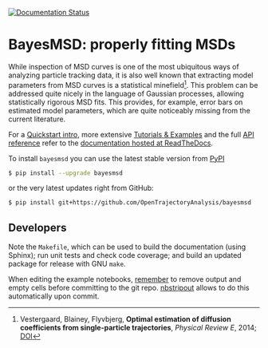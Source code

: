 [![Documentation Status](https://readthedocs.org/projects/bayesmsd/badge/?version=latest)](https://bayesmsd.readthedocs.io/en/latest/?badge=latest)

BayesMSD: properly fitting MSDs
===============================

While inspection of MSD curves is one of the most ubiquitous ways of analyzing
particle tracking data, it is also well known that extracting model parameters
from MSD curves is a statistical minefield[^1]. This problem can be addressed
quite nicely in the language of Gaussian processes, allowing statistically
rigorous MSD fits. This provides, for example, error bars on estimated model
parameters, which are quite noticeably missing from the current literature.

For a [Quickstart intro](https://bayesmsd.readthedocs.io/en/latest/examples/00_intro.html), more extensive [Tutorials & Examples](https://bayesmsd.readthedocs.io/en/latest/examples.html) and the full [API reference](https://bayesmsd.readthedocs.io/en/latest/bayesmsd.html) refer to the [documentation hosted at ReadTheDocs](https://bayesmsd.readthedocs.org/en/latest).

To install `bayesmsd` you can use the latest stable version from [PyPI](https://pypi.org/project/bayesmsd)
```sh
$ pip install --upgrade bayesmsd
```
or the very latest updates right from GitHub:
```sh
$ pip install git+https://github.com/OpenTrajectoryAnalysis/bayesmsd
```

[^1]: Vestergaard, Blainey, Flyvbjerg, __Optimal estimation of diffusion coefficients from single-particle trajectories__, _Physical Review E_, 2014; [DOI](https://doi.org/10.1103/PhysRevE.89.022726)

Developers
----------
Note the `Makefile`, which can be used to build the documentation (using
Sphinx); run unit tests and check code coverage; and build an updated package
for release with GNU `make`.

When editing the example notebooks,
[remember](https://nbsphinx.readthedocs.io/en/sizzle-theme/usage.html#Using-Notebooks-with-Git)
to remove output and empty cells before committing to the git repo.
[nbstripout](https://github.com/kynan/nbstripout) allows to do this
automatically upon commit.
